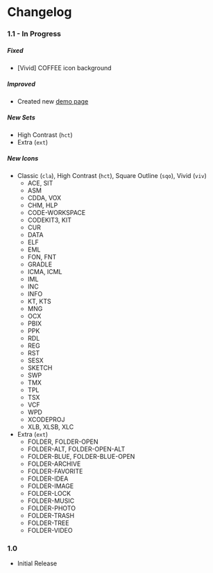 # Changelog


### 1.1 - In Progress

##### Fixed

- [Vivid] COFFEE icon background

##### Improved

- Created new [demo page](https://fileicons.org/)

##### New Sets

- High Contrast (`hct`)
- Extra (`ext`)

##### New Icons

- Classic (`cla`), High Contrast (`hct`), Square Outline (`sqo`), Vivid (`viv`)
   - ACE, SIT
   - ASM
   - CDDA, VOX
   - CHM, HLP
   - CODE-WORKSPACE
   - CODEKIT3, KIT
   - CUR
   - DATA
   - ELF
   - EML
   - FON, FNT
   - GRADLE
   - ICMA, ICML
   - IML
   - INC
   - INFO
   - KT, KTS
   - MNG
   - OCX
   - PBIX
   - PPK
   - RDL
   - REG
   - RST
   - SESX
   - SKETCH
   - SWP
   - TMX
   - TPL
   - TSX
   - VCF
   - WPD
   - XCODEPROJ
   - XLB, XLSB, XLC
- Extra (`ext`)
   - FOLDER, FOLDER-OPEN
   - FOLDER-ALT, FOLDER-OPEN-ALT
   - FOLDER-BLUE, FOLDER-BLUE-OPEN
   - FOLDER-ARCHIVE
   - FOLDER-FAVORITE
   - FOLDER-IDEA
   - FOLDER-IMAGE
   - FOLDER-LOCK
   - FOLDER-MUSIC
   - FOLDER-PHOTO
   - FOLDER-TRASH
   - FOLDER-TREE
   - FOLDER-VIDEO

### 1.0

- Initial Release
